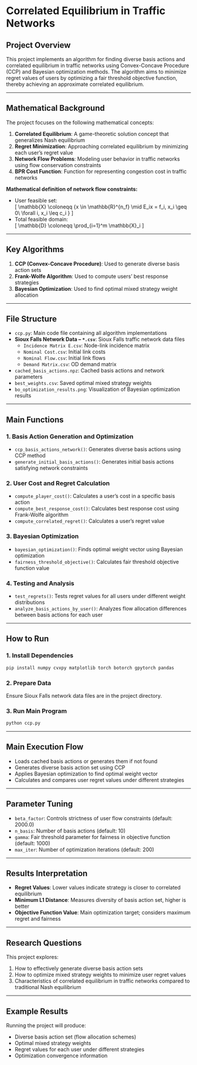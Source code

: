 # Correlated Equilibrium in Traffic Networks

## Project Overview
This project implements an algorithm for finding diverse basis actions and correlated equilibrium in traffic networks using Convex-Concave Procedure (CCP) and Bayesian optimization methods. The algorithm aims to minimize regret values of users by optimizing a fair threshold objective function, thereby achieving an approximate correlated equilibrium.

---

## Mathematical Background
The project focuses on the following mathematical concepts:

1. **Correlated Equilibrium**: A game-theoretic solution concept that generalizes Nash equilibrium  
2. **Regret Minimization**: Approaching correlated equilibrium by minimizing each user’s regret value  
3. **Network Flow Problems**: Modeling user behavior in traffic networks using flow conservation constraints  
4. **BPR Cost Function**: Function for representing congestion cost in traffic networks  

**Mathematical definition of network flow constraints:**
- User feasible set:  
  \[
  \mathbb{X} \coloneqq \{x \in \mathbb{R}^{n_f} \mid E_ix = f_i, x_i \geq 0\ \forall i, x_i \leq c_i \}
  \]
- Total feasible domain:  
  \[
  \mathbb{D} \coloneqq \prod_{i=1}^m \mathbb{X}_i
  \]

---

## Key Algorithms

1. **CCP (Convex-Concave Procedure)**: Used to generate diverse basis action sets  
2. **Frank-Wolfe Algorithm**: Used to compute users’ best response strategies  
3. **Bayesian Optimization**: Used to find optimal mixed strategy weight allocation  

---

## File Structure

- `ccp.py`: Main code file containing all algorithm implementations
- **Sioux Falls Network Data – `*.csv`**: Sioux Falls traffic network data files
  - `Incidence Matrix E.csv`: Node-link incidence matrix
  - `Nominal Cost.csv`: Initial link costs
  - `Nominal Flow.csv`: Initial link flows
  - `Demand Matrix.csv`: OD demand matrix
- `cached_basis_actions.npz`: Cached basis actions and network parameters
- `best_weights.csv`: Saved optimal mixed strategy weights
- `bo_optimization_results.png`: Visualization of Bayesian optimization results

---

## Main Functions

### 1. Basis Action Generation and Optimization
- `ccp_basis_actions_network()`: Generates diverse basis actions using CCP method
- `generate_initial_basis_actions()`: Generates initial basis actions satisfying network constraints

### 2. User Cost and Regret Calculation
- `compute_player_cost()`: Calculates a user’s cost in a specific basis action  
- `compute_best_response_cost()`: Calculates best response cost using Frank-Wolfe algorithm  
- `compute_correlated_regret()`: Calculates a user’s regret value  

### 3. Bayesian Optimization
- `bayesian_optimization()`: Finds optimal weight vector using Bayesian optimization  
- `fairness_threshold_objective()`: Calculates fair threshold objective function value  

### 4. Testing and Analysis
- `test_regrets()`: Tests regret values for all users under different weight distributions  
- `analyze_basis_actions_by_user()`: Analyzes flow allocation differences between basis actions for each user  

---

## How to Run

### 1. Install Dependencies
```bash
pip install numpy cvxpy matplotlib torch botorch gpytorch pandas
```

### 2. Prepare Data
Ensure Sioux Falls network data files are in the project directory.

### 3. Run Main Program
```bash
python ccp.py
```

---

## Main Execution Flow
- Loads cached basis actions or generates them if not found  
- Generates diverse basis action set using CCP  
- Applies Bayesian optimization to find optimal weight vector  
- Calculates and compares user regret values under different strategies  

---

## Parameter Tuning

- `beta_factor`: Controls strictness of user flow constraints (default: 2000.0)  
- `n_basis`: Number of basis actions (default: 10)  
- `gamma`: Fair threshold parameter for fairness in objective function (default: 1000)  
- `max_iter`: Number of optimization iterations (default: 200)  

---

## Results Interpretation

- **Regret Values**: Lower values indicate strategy is closer to correlated equilibrium  
- **Minimum L1 Distance**: Measures diversity of basis action set, higher is better  
- **Objective Function Value**: Main optimization target; considers maximum regret and fairness  

---

## Research Questions
This project explores:

1. How to effectively generate diverse basis action sets  
2. How to optimize mixed strategy weights to minimize user regret values  
3. Characteristics of correlated equilibrium in traffic networks compared to traditional Nash equilibrium  

---

## Example Results
Running the project will produce:

- Diverse basis action set (flow allocation schemes)  
- Optimal mixed strategy weights  
- Regret values for each user under different strategies  
- Optimization convergence information  
